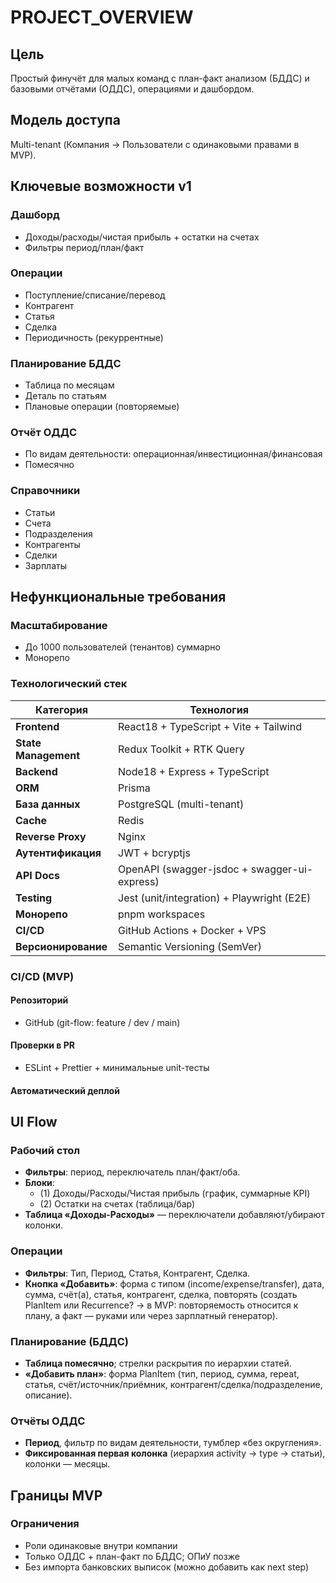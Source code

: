 # PROJECT_OVERVIEW

## Цель

Простый финучёт для малых команд с план-факт анализом (БДДС) и базовыми отчётами (ОДДС), операциями и дашбордом.

## Модель доступа

Multi-tenant (Компания → Пользователи с одинаковыми правами в MVP).

## Ключевые возможности v1

### Дашборд

- Доходы/расходы/чистая прибыль + остатки на счетах
- Фильтры период/план/факт

### Операции

- Поступление/списание/перевод
- Контрагент
- Статья
- Сделка
- Периодичность (рекуррентные)

### Планирование БДДС

- Таблица по месяцам
- Деталь по статьям
- Плановые операции (повторяемые)

### Отчёт ОДДС

- По видам деятельности: операционная/инвестиционная/финансовая
- Помесячно

### Справочники

- Статьи
- Счета
- Подразделения
- Контрагенты
- Сделки
- Зарплаты

## Нефункциональные требования

### Масштабирование

- До 1000 пользователей (тенантов) суммарно
- Монорепо

### Технологический стек

| Категория            | Технология                                   |
| -------------------- | -------------------------------------------- |
| **Frontend**         | React18 + TypeScript + Vite + Tailwind       |
| **State Management** | Redux Toolkit + RTK Query                    |
| **Backend**          | Node18 + Express + TypeScript                |
| **ORM**              | Prisma                                       |
| **База данных**      | PostgreSQL (multi-tenant)                    |
| **Cache**            | Redis                                        |
| **Reverse Proxy**    | Nginx                                        |
| **Аутентификация**   | JWT + bcryptjs                               |
| **API Docs**         | OpenAPI (swagger-jsdoc + swagger-ui-express) |
| **Testing**          | Jest (unit/integration) + Playwright (E2E)   |
| **Монорепо**         | pnpm workspaces                              |
| **CI/CD**            | GitHub Actions + Docker + VPS                |
| **Версионирование**  | Semantic Versioning (SemVer)                 |

### CI/CD (MVP)

#### Репозиторий

- GitHub (git-flow: feature / dev / main)

#### Проверки в PR

- ESLint + Prettier + минимальные unit-тесты

#### Автоматический деплой

## UI Flow

### Рабочий стол

- **Фильтры**: период, переключатель план/факт/оба.
- **Блоки**:
  - (1) Доходы/Расходы/Чистая прибыль (график, суммарные KPI)
  - (2) Остатки на счетах (таблица/бар)
- **Таблица «Доходы-Расходы»** — переключатели добавляют/убирают колонки.

### Операции

- **Фильтры**: Тип, Период, Статья, Контрагент, Сделка.
- **Кнопка «Добавить»**: форма с типом (income/expense/transfer), дата, сумма, счёт(а), статья, контрагент, сделка, повторять (создать PlanItem или Recurrence? → в MVP: повторяемость относится к плану, а факт — руками или через зарплатный генератор).

### Планирование (БДДС)

- **Таблица помесячно**; стрелки раскрытия по иерархии статей.
- **«Добавить план»**: форма PlanItem (тип, период, сумма, repeat, статья, счёт/источник/приёмник, контрагент/сделка/подразделение, описание).

### Отчёты ОДДС

- **Период**, фильтр по видам деятельности, тумблер «без округления».
- **Фиксированная первая колонка** (иерархия activity → type → статьи), колонки — месяцы.

## Границы MVP

### Ограничения

- Роли одинаковые внутри компании
- Только ОДДС + план-факт по БДДС; ОПиУ позже
- Без импорта банковских выписок (можно добавить как next step)
